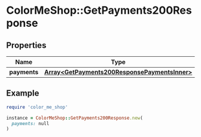 # ColorMeShop::GetPayments200Response

## Properties

| Name | Type | Description | Notes |
| ---- | ---- | ----------- | ----- |
| **payments** | [**Array&lt;GetPayments200ResponsePaymentsInner&gt;**](GetPayments200ResponsePaymentsInner.md) |  | [optional] |

## Example

```ruby
require 'color_me_shop'

instance = ColorMeShop::GetPayments200Response.new(
  payments: null
)
```

